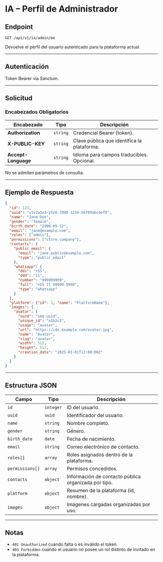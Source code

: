 <!-- markdownlint-disable MD013 -->

# IA – Perfil de Administrador

## Endpoint

`GET /api/v1/ia/admin/me`

Devuelve el perfil del usuario autenticado para la plataforma actual.

---

## Autenticación

Token Bearer vía Sanctum.

---

## Solicitud

### Encabezados Obligatorios

| Encabezado | Tipo | Descripción |
| ---------- | ---- | ----------- |
| **Authorization** | `string` | Credencial Bearer {token}. |
| **X-PUBLIC-KEY** | `string` | Clave pública que identifica la plataforma. |
| **Accept-Language** | `string` | Idioma para campos traducibles. Opcional. |

No se admiten parámetros de consulta.

---

## Ejemplo de Respuesta

```json
{
  "id": 123,
  "uuid": "u1v2w3x4-y5z6-7890-1234-56789abcdef0",
  "name": "Jane Doe",
  "gender": "female",
  "birth_date": "1990-05-12",
  "email": "jane@example.com",
  "roles": ["admin"],
  "permissions": ["store.company"],
  "contacts": {
    "public_email": {
      "email": "jane.public@example.com",
      "type": "public_email"
    },
    "whatsapp": {
      "ddi": "+55",
      "ddd": "11",
      "number": "999999999",
      "full": "+55 11 99999-9999",
      "type": "whatsapp"
    }
  },
  "platform": {"id": 1, "name": "PlatformName"},
  "images": {
    "avatar": {
      "uuid": "img-uuid",
      "unique_id": "a1b2c3",
      "usage": "avatar",
      "url": "https://cdn.example.com/avatar.jpg",
      "name": "Avatar",
      "slug": "avatar",
      "width": 512,
      "height": 512,
      "creation_date": "2025-01-01T12:00:00Z"
    }
  }
}
```

---

## Estructura JSON

| Campo | Tipo | Descripción |
| ----- | ---- | ----------- |
| `id` | `integer` | ID del usuario. |
| `uuid` | `uuid` | Identificador del usuario. |
| `name` | `string` | Nombre completo. |
| `gender` | `string` | Género. |
| `birth_date` | `date` | Fecha de nacimiento. |
| `email` | `string` | Correo electrónico de contacto. |
| `roles[]` | `array` | Roles asignados dentro de la plataforma. |
| `permissions[]` | `array` | Permisos concedidos. |
| `contacts` | `object` | Información de contacto pública organizada por tipo. |
| `platform` | `object` | Resumen de la plataforma (id, nombre). |
| `images` | `object` | Imágenes cargadas organizadas por uso. |

---

## Notas

* `401 Unauthorized` cuando falta o es inválido el token.
* `403 Forbidden` cuando el usuario no posee un rol distinto de invitado en la plataforma.

<!-- markdownlint-enable MD013 -->
